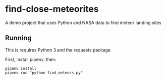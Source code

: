 # find-close-meteorites
A demo project that uses Python and NASA data to find meteor landing sites

## Running

This is requires Python 3 and the requests package

First, install pipenv. then:

```
pipenv install
pipenv run "python find_meteors.py"

```
